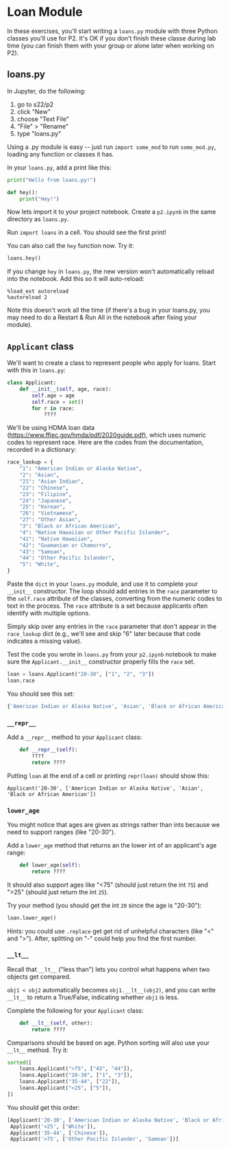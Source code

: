 # Loan Module

In these exercises, you'll start writing a `loans.py` module with
three Python classes you'll use for P2.  It's OK if you don't finish
these classe during lab time (you can finish them with your group or
alone later when working on P2).

## loans.py

In Jupyter, do the following:
1. go to s22/p2
2. click "New"
3. choose "Text File"
4. "File" > "Rename"
5. type "loans.py"

Using a .py module is easy -- just run `import some_mod` to run
`some_mod.py`, loading any function or classes it has.

In your `loans.py`, add a print like this:

```python
print("Hello from loans.py!")

def hey():
    print("Hey!")
```

Now lets import it to your project notebook.  Create a `p2.ipynb` in
the same directory as `loans.py`.

Run `import loans` in a cell.  You should see the first print!

You can also call the `hey` function now.  Try it:

```python
loans.hey()
```

If you change `hey` in `loans.py`, the new version won't automatically
reload into the notebook.  Add this so it will auto-reload:

```
%load_ext autoreload
%autoreload 2
```

Note this doesn't work all the time (if there's a bug in your
loans.py, you may need to do a Restart & Run All in the notebook after
fixing your module).

## `Applicant` class

We'll want to create a class to represent people who apply for loans.  Start with this in `loans.py`:

```python
class Applicant:
    def __init__(self, age, race):
        self.age = age
        self.race = set()
        for r in race:
            ????
```

We'll be using HDMA loan data
(https://www.ffiec.gov/hmda/pdf/2020guide.pdf), which uses numeric
codes to represent race.  Here are the codes from the documentation,
recorded in a dictionary:

```python
race_lookup = {
    "1": "American Indian or Alaska Native",
    "2": "Asian",
    "21": "Asian Indian",
    "22": "Chinese",
    "23": "Filipino",
    "24": "Japanese",
    "25": "Korean",
    "26": "Vietnamese",
    "27": "Other Asian",
    "3": "Black or African American",
    "4": "Native Hawaiian or Other Pacific Islander",
    "41": "Native Hawaiian",
    "42": "Guamanian or Chamorro",
    "43": "Samoan",
    "44": "Other Pacific Islander",
    "5": "White",
}
```

Paste the `dict` in your `loans.py` module, and use it to complete
your `__init__` constructor.  The loop should add entries in the
`race` parameter to the `self.race` attribute of the classes,
converting from the numeric codes to text in the process.  The `race`
attribute is a set because applicants often identify with multiple
options.

Simply skip over any entries in the `race` parameter that don't appear
in the `race_lookup` dict (e.g., we'll see and skip "6" later because
that code indicates a missing value).

Test the code you wrote in `loans.py` from your `p2.ipynb` notebook to
make sure the `Applicant.__init__` constructor properly fills the
`race` set.

```python
loan = loans.Applicant("20-30", ["1", "2", "3"])
loan.race
```

You should see this set:

```python
{'American Indian or Alaska Native', 'Asian', 'Black or African American'}
```

### `__repr__`

Add a `__repr__` method to your `Applicant` class:

```python
    def __repr__(self):
        ????
        return ????
```

Putting `loan` at the end of a cell or printing `repr(loan)` should show this:

```
Applicant('20-30', ['American Indian or Alaska Native', 'Asian', 'Black or African American'])
```

### `lower_age`

You might notice that ages are given as strings rather than ints
because we need to support ranges (like "20-30").

Add a `lower_age` method that returns an the lower int of an applicant's age range:

```python
    def lower_age(self):
        return ????
```

It should also support ages like "<75" (should just return the int
`75`) and ">25" (should just return the int `25`).

Try your method (you should get the int `20` since the age is "20-30"):

```python
loan.lower_age()
```

Hints: you could use `.replace` get get rid of unhelpful characters
(like "<" and ">").  After, splitting on "-" could help you find the
first number.

### `__lt__`

Recall that `__lt__` ("less than") lets you control what happens when two objects get compared.

`obj1 < obj2` automatically becomes `obj1.__lt__(obj2)`, and you can
write `__lt__` to return a True/False, indicating whether `obj1` is
less.

Complete the following for your `Applicant` class:

```python
    def __lt__(self, other):
        return ????
```

Comparisons should be based on age.  Python sorting will also use your
`__lt__` method.  Try it:

```python
sorted([
    loans.Applicant(">75", ["43", "44"]),
    loans.Applicant("20-30", ["1", "3"]),
    loans.Applicant("35-44", ["22"]),
    loans.Applicant("<25", ["5"]),
])
```

You should get this order:

```python
[Applicant('20-30', ['American Indian or Alaska Native', 'Black or African American']),
 Applicant('<25', ['White']),
 Applicant('35-44', ['Chinese']),
 Applicant('>75', ['Other Pacific Islander', 'Samoan'])]
```

